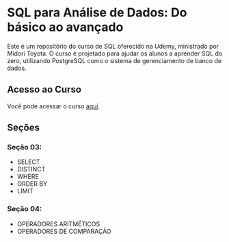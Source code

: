 # SQL para Análise de Dados: Do básico ao avançado

Este é um repositório do curso de SQL oferecido na Udemy, ministrado por Midori Toyota. O curso é projetado para ajudar os alunos a aprender SQL do zero, utilizando PostgreSQL como o sistema de gerenciamento de banco de dados. 

## Acesso ao Curso

Você pode acessar o curso [aqui](https://www.udemy.com/course/sql-para-analise-de-dados/?couponCode=ST2MT43024).

## Seções
### Seção 03:
- SELECT
- DISTINCT
- WHERE
- ORDER BY
- LIMIT
### Seção 04:
- OPERADORES ARITMÉTICOS
- OPERADORES DE COMPARAÇÃO


